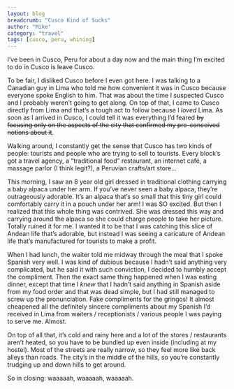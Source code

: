 ```yaml
---
layout: blog
breadcrumb: "Cusco Kind of Sucks"
author: "Mike"
category: "travel"
tags: [cusco, peru, whining]
---
```


I’ve been in Cusco, Peru for about a day now and the main thing I’m excited to do in Cusco is leave Cusco.

To be fair, I disliked Cusco before I even got here. I was talking to a Canadian guy in Lima who told me how convenient it was in Cusco because everyone spoke English to him. That was about the time I suspected Cusco and I probably weren’t going to get along. On top of that, I came to Cusco directly from Lima and that’s a tough act to follow because I *loved* Lima. As soon as I arrived in Cusco, I could tell it was everything I’d feared ~~by focusing only on the aspects of the city that confirmed my pre-conceived notions about it~~.

Walking around, I constantly get the sense that Cusco has two kinds of people: tourists and people who are trying to sell to tourists. Every block’s got a travel agency, a “traditional food” restaurant, an internet café, a massage parlor (I think legit?), a Peruvian crafts/art store…

This morning, I saw an 8 year old girl dressed in traditional clothing carrying a baby alpaca under her arm. If you’ve never seen a baby alpaca, they’re outrageously adorable. It’s an alpaca that’s so small that this tiny girl could comfortably carry it in a pouch under her arm! I was SO excited. But then I realized that this whole thing was contrived. She was dressed this way and carrying around the alpaca so she could charge people to take her picture. Totally ruined it for me. I wanted it to be that I was catching this slice of Andean life that’s adorable, but instead I was seeing a caricature of Andean life that’s manufactured for tourists to make a profit.

When I had lunch, the waiter told me midway through the meal that I spoke Spanish very well. I was kind of dubious because I hadn’t said anything very complicated, but he said it with such conviction, I decided to humbly accept the compliment. Then the exact same thing happened when I was eating dinner, except that time I *knew* that I hadn’t said anything in Spanish aside from my food order and that was dead simple, but I had still managed to screw up the pronunciation. Fake compliments for the gringos! It almost cheapened all the definitely sincere compliments about my Spanish I’d received in Lima from waiters / receptionists / various people I was paying to serve me. Almost.

On top of all that, it’s cold and rainy here and a lot of the stores / restaurants aren’t heated, so you have to be bundled up even inside (including at my hostel). Most of the streets are really narrow, so they feel more like back alleys than roads. The city’s in the middle of the hills, so you’re constantly trudging up and down hills to get around.

So in closing: waaaaah, waaaaah, waaaaah.